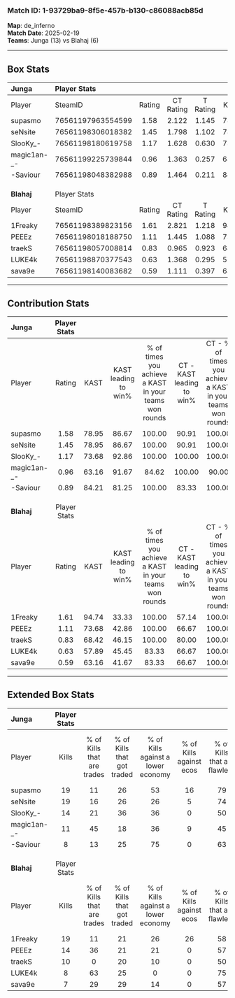 ### Match ID: 1-93729ba9-8f5e-457b-b130-c86088acb85d  
**Map**: de_inferno  
**Match Date**: 2025-02-19  
**Teams**: Junga (13) vs Blahaj (6)  

---  

## Box Stats  

| **Junga**   | Player Stats      |        |           |          |       |       |       |         |        |      |     |
| :- | :- | :-: | :-: | :-: | :-: | :-: | :-: | :-: | :-: | :-: | :-: |
| Player      | SteamID           | Rating | CT Rating | T Rating | KAST  |  ADR  | Kills | Assists | Deaths | K/D  | HS% |
| supasmo     | 76561197963554599 |  1.58  |   2.122   |  1.145   | 78.95 | 108.2 |  19   |    8    |   11   | 1.73 | 47  |
| seNsite     | 76561198306018382 |  1.45  |   1.798   |  1.102   | 78.95 | 78.2  |  19   |    2    |   11   | 1.73 | 15  |
| SlooKy_-    | 76561198180619758 |  1.17  |   1.628   |  0.630   | 73.68 | 94.8  |  14   |   10    |   15   | 0.93 | 57  |
| magic1an-_- | 76561199225739844 |  0.96  |   1.363   |  0.257   | 63.16 | 65.5  |  11   |    6    |   11   | 1.00 | 81  |
| -Saviour    | 76561198048382988 |  0.89  |   1.464   |  0.211   | 84.21 | 45.2  |   8   |    2    |   11   | 0.73 | 37  |
|             |                   |        |           |          |       |       |       |         |        |      |     |
|             |                   |        |           |          |       |       |       |         |        |      |     |
|             |                   |        |           |          |       |       |       |         |        |      |     |
| **Blahaj**  | Player Stats      |        |           |          |       |       |       |         |        |      |     |
| Player      | SteamID           | Rating | CT Rating | T Rating | KAST  |  ADR  | Kills | Assists | Deaths | K/D  | HS% |
| 1Freaky     | 76561198389823156 |  1.61  |   2.821   |  1.218   | 94.74 | 112.8 |  19   |    4    |   14   | 1.36 | 63  |
| PEEEz       | 76561198018188750 |  1.11  |   1.445   |  1.088   | 73.68 | 74.2  |  14   |    5    |   14   | 1.00 | 35  |
| traekS      | 76561198057008814 |  0.83  |   0.965   |  0.923   | 68.42 | 64.0  |  10   |    5    |   15   | 0.67 | 80  |
| LUKE4k      | 76561198870377543 |  0.63  |   1.368   |  0.295   | 57.89 | 52.6  |   8   |    2    |   14   | 0.57 | 62  |
| sava9e      | 76561198140083682 |  0.59  |   1.111   |  0.397   | 63.16 | 46.9  |   7   |    4    |   15   | 0.47 | 14  |
---  

## Contribution Stats  

| **Junga**   | Player Stats |       |                      |                                                        |                           |                                                             |                          |                                                            |
| :- | :-: | :-: | :-: | :-: | :-: | :-: | :-: | :-: |
| Player      |    Rating    | KAST  | KAST leading to win% | % of times you achieve a KAST in your teams won rounds | CT - KAST leading to win% | CT - % of times you achieve a KAST in your teams won rounds | T - KAST leading to win% | T - % of times you achieve a KAST in your teams won rounds |
| supasmo     |     1.58     | 78.95 |        86.67         |                         100.00                         |           90.91           |                           100.00                            |          75.00           |                           100.00                           |
| seNsite     |     1.45     | 78.95 |        86.67         |                         100.00                         |           90.91           |                           100.00                            |          75.00           |                           100.00                           |
| SlooKy_-    |     1.17     | 73.68 |        92.86         |                         100.00                         |          100.00           |                           100.00                            |          75.00           |                           100.00                           |
| magic1an-_- |     0.96     | 63.16 |        91.67         |                         84.62                          |          100.00           |                            90.00                            |          66.67           |                           66.67                            |
| -Saviour    |     0.89     | 84.21 |        81.25         |                         100.00                         |           83.33           |                           100.00                            |          75.00           |                           100.00                           |
|             |              |       |                      |                                                        |                           |                                                             |                          |                                                            |
|             |              |       |                      |                                                        |                           |                                                             |                          |                                                            |
|             |              |       |                      |                                                        |                           |                                                             |                          |                                                            |
| **Blahaj**  | Player Stats |       |                      |                                                        |                           |                                                             |                          |                                                            |
| Player      |    Rating    | KAST  | KAST leading to win% | % of times you achieve a KAST in your teams won rounds | CT - KAST leading to win% | CT - % of times you achieve a KAST in your teams won rounds | T - KAST leading to win% | T - % of times you achieve a KAST in your teams won rounds |
| 1Freaky     |     1.61     | 94.74 |        33.33         |                         100.00                         |           57.14           |                           100.00                            |          18.18           |                           100.00                           |
| PEEEz       |     1.11     | 73.68 |        42.86         |                         100.00                         |           66.67           |                           100.00                            |          25.00           |                           100.00                           |
| traekS      |     0.83     | 68.42 |        46.15         |                         100.00                         |           80.00           |                           100.00                            |          25.00           |                           100.00                           |
| LUKE4k      |     0.63     | 57.89 |        45.45         |                         83.33                          |           66.67           |                           100.00                            |          20.00           |                           50.00                            |
| sava9e      |     0.59     | 63.16 |        41.67         |                         83.33                          |           66.67           |                           100.00                            |          16.67           |                           50.00                            |
---  

## Extended Box Stats  

| **Junga**   | Player Stats |                            |                            |                                    |                         |                              |                                 |        |                             |                                     |                          |                               |                            |
| :- | :-: | :-: | :-: | :-: | :-: | :-: | :-: | :-: | :-: | :-: | :-: | :-: | :-: |
| Player      |    Kills     | % of Kills that are trades | % of Kills that got traded | % of Kills against a lower economy | % of Kills against ecos | % of Kills that are flawless | % of Kills that are close duels | Deaths | % of Deaths that get traded | % of Deaths against a lower economy | % of Deaths against ecos | % of Deaths that are flawless | % of Deaths that are close |
| supasmo     |      19      |             11             |             26             |                 53                 |           16            |              79              |                0                |   11   |             27              |                 36                  |            0             |              45               |             0              |
| seNsite     |      19      |             16             |             26             |                 26                 |            5            |              74              |                5                |   11   |             27              |                 18                  |            9             |              82               |             0              |
| SlooKy_-    |      14      |             21             |             36             |                 36                 |            0            |              50              |                0                |   15   |             20              |                 33                  |            7             |              47               |             0              |
| magic1an-_- |      11      |             45             |             18             |                 36                 |            9            |              45              |                0                |   11   |              0              |                 27                  |            0             |              55               |             0              |
| -Saviour    |      8       |             13             |             25             |                 75                 |            0            |              63              |                0                |   11   |             36              |                 18                  |            0             |              73               |             0              |
|             |              |                            |                            |                                    |                         |                              |                                 |        |                             |                                     |                          |                               |                            |
|             |              |                            |                            |                                    |                         |                              |                                 |        |                             |                                     |                          |                               |                            |
|             |              |                            |                            |                                    |                         |                              |                                 |        |                             |                                     |                          |                               |                            |
| **Blahaj**  | Player Stats |                            |                            |                                    |                         |                              |                                 |        |                             |                                     |                          |                               |                            |
| Player      |    Kills     | % of Kills that are trades | % of Kills that got traded | % of Kills against a lower economy | % of Kills against ecos | % of Kills that are flawless | % of Kills that are close duels | Deaths | % of Deaths that get traded | % of Deaths against a lower economy | % of Deaths against ecos | % of Deaths that are flawless | % of Deaths that are close |
| 1Freaky     |      19      |             11             |             21             |                 26                 |           26            |              58              |                0                |   14   |             50              |                  0                  |            0             |              64               |             0              |
| PEEEz       |      14      |             36             |             21             |                 21                 |            0            |              57              |                0                |   14   |             29              |                  0                  |            0             |              64               |             7              |
| traekS      |      10      |             0              |             20             |                 10                 |            0            |              50              |                0                |   15   |             27              |                  7                  |            0             |              53               |             0              |
| LUKE4k      |      8       |             63             |             25             |                 0                  |            0            |              75              |                0                |   14   |             14              |                  0                  |            0             |              71               |             0              |
| sava9e      |      7       |             29             |             29             |                 14                 |            0            |              57              |                0                |   15   |             13              |                  0                  |            0             |              60               |             0              |
